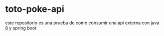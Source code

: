 # toto-poke-api
este repositorio es una prueba de como consumir una api externa con java 8 y spring boot
